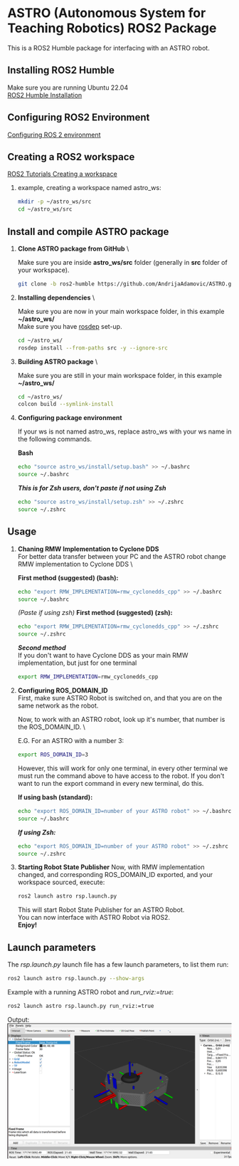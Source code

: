 # ASTRO (Autonomous System for Teaching Robotics) ROS2 Package
This is a ROS2 Humble package for interfacing with an ASTRO robot.

## Installing ROS2 Humble

Make sure you are running Ubuntu 22.04 \
[ROS2 Humble Installation](https://docs.ros.org/en/humble/Installation/Ubuntu-Install-Debians.html)

## Configuring ROS2 Environment
[Configuring ROS 2 environment](https://docs.ros.org/en/humble/Tutorials/Configuring-ROS2-Environment.html)

## Creating a ROS2 workspace
[ROS2 Tutorials Creating a workspace](https://docs.ros.org/en/humble/Tutorials/Workspace/Creating-A-Workspace.html)

1. example, creating a workspace named astro_ws:

    ```bash
    mkdir -p ~/astro_ws/src
    cd ~/astro_ws/src
    ```
## Install and compile ASTRO package

1. **Clone ASTRO package from GitHub** \

    Make sure you are inside **astro_ws/src** folder (generally in **src** folder of your workspace).
    ```bash
    git clone -b ros2-humble https://github.com/AndrijaAdamovic/ASTRO.git
    ```
2. **Installing dependencies** \

    Make sure you are now in your main workspace folder, in this example **~/astro_ws/** \
    Make sure you have [rosdep](https://docs.ros.org/en/humble/Tutorials/Intermediate/Rosdep.html) set-up.

    ```bash
    cd ~/astro_ws/
    rosdep install --from-paths src -y --ignore-src
    ```
3. **Building ASTRO package** \

    Make sure you are still in your main workspace folder, in this example **~/astro_ws/**
    ```bash
    cd ~/astro_ws/
    colcon build --symlink-install
    ```

4. **Configuring package environment**

    If your ws is not named astro_ws, replace astro_ws with your ws name in the following commands. 

    **Bash**
    ```bash
    echo "source astro_ws/install/setup.bash" >> ~/.bashrc
    source ~/.bashrc
    ```

    ***This is for Zsh users, don't paste if not using Zsh***
    ```bash
    echo "source astro_ws/install/setup.zsh" >> ~/.zshrc
    source ~/.zshrc
    ```
## Usage
1. **Chaning RMW Implementation to Cyclone DDS** \
    For better data transfer between your PC and the ASTRO robot change RMW implementation to Cyclone DDS \

    **First method (suggested) (bash):**
    ```bash
    echo "export RMW_IMPLEMENTATION=rmw_cyclonedds_cpp" >> ~/.bashrc
    source ~/.bashrc
    ```

    *(Paste if using zsh)* **First method (suggested) (zsh):**
    ```bash
    echo "export RMW_IMPLEMENTATION=rmw_cyclonedds_cpp" >> ~/.zshrc
    source ~/.zshrc
    ```

    ***Second method*** \
    If you don't want to have Cyclone DDS as your main RMW implementation, but just for one terminal 
    ```bash
    export RMW_IMPLEMENTATION=rmw_cyclonedds_cpp
    ```

2. **Configuring ROS_DOMAIN_ID** \
    First, make sure ASTRO Robot is switched on, and that you are on the same network as the robot. 

    Now, to work with an ASTRO robot, look up it's number, that number is the ROS_DOMAIN_ID. \

    E.G. For an ASTRO with a number 3:
    ```bash
    export ROS_DOMAIN_ID=3
    ```

    However, this will work for only one terminal, in every other terminal we must run the command above to have access to the robot. If you don't want to run the export command in every new terminal, do this. 

    **If using bash (standard):**
    ```bash
    echo "export ROS_DOMAIN_ID=number of your ASTRO robot" >> ~/.bashrc
    source ~/.bashrc
    ```

    ***If using Zsh:***
    ```bash
    echo "export ROS_DOMAIN_ID=number of your ASTRO robot" >> ~/.zshrc
    source ~/.zshrc
    ```
3. **Starting Robot State Publisher**
    Now, with RMW implementation changed, and corresponding ROS_DOMAIN_ID exported, and your workspace sourced, execute:

    ```bash
    ros2 launch astro rsp.launch.py
    ```

    This will start Robot State Publisher for an ASTRO Robot. \
    You can now interface with ASTRO Robot via ROS2. \
    **Enjoy!** 

## Launch parameters
The *rsp.launch.py* launch file has a few launch parameters, to list them run:

```bash
ros2 launch astro rsp.launch.py --show-args
```

Example with a running ASTRO robot and *run_rviz:=true*:

```bash
ros2 launch astro rsp.launch.py run_rviz:=true
```

Output: \
![Rviz2 View](./media/rviz2_view.png)


    


